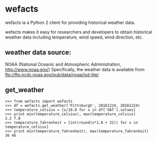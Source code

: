 # wefacts
wefacts ia a Python 2 client for providing historical weather data.

wefacts makes it easy for researchers and developers to obtain historical weather data
including temperature, wind speed, wind direction, etc.

## weather data source:
NOAA (National Oceanic and Atmospheric Administration, http://www.noaa.gov/)
Specifically, the weather data is available from ftp://ftp.ncdc.noaa.gov/pub/data/noaa/isd-lite/

## get_weather

    >>> from wefacts import wefacts
    >>> df = wefacts.get_weather('Pittsburgh', 20161224, 20161224)
    >>> temperature_celsius = [x/10.0 for x in df['OAT'].values]
    >>> print min(temperature_celsius), max(temperature_celsius)
    2.2 7.8
    >>> temperature_fahrenheit = [int(round(x*1.8 + 32)) for x in temperature_celsius]
    >>> print min(temperature_fahrenheit), max(temperature_fahrenheit)
    36 46

